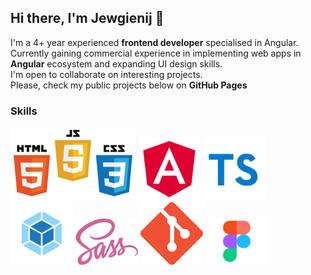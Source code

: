 ## Hi there, I'm Jewgienij 👋
I'm a 4+ year experienced **frontend developer** specialised in Angular. Currently gaining commercial experience in implementing  web apps in **Angular** ecosystem and expanding UI design skills.
<br>I'm open to collaborate on interesting projects.
<br>Please, check my public projects below on **GitHub Pages**

### Skills

<span>
    <img src="https://github.com/JewgienijD/JewgienijD/blob/main/img/html%2Bjs.png" width="200"> 
    <img src="https://github.com/jewgienijd/JewgienijD/blob/main/img/angular-logo.webp" width="100">
    <img src="https://github.com/jewgienijd/JewgienijD/blob/main/img/ts-logo.png" width="100">
    <img src="https://github.com/JewgienijD/JewgienijD/blob/main/img/webpack.png" width="100">
    <img src="https://github.com/JewgienijD/JewgienijD/blob/main/img/sass.png" width="100">
    <img src="https://github.com/JewgienijD/JewgienijD/blob/main/img/git.png" width="100">
    <img src="https://github.com/JewgienijD/JewgienijD/blob/main/img/figma_1.jpg" width="100">
</span>






